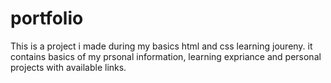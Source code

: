 # portfolio
This is a project i made during my basics html and css learning joureny. it contains basics of my prsonal information, learning expriance and personal projects with available links.
